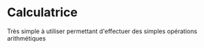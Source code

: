 # Calculatrice 
 Très simple à utiliser 
 permettant d'effectuer des simples opérations 
 arithmétiques
